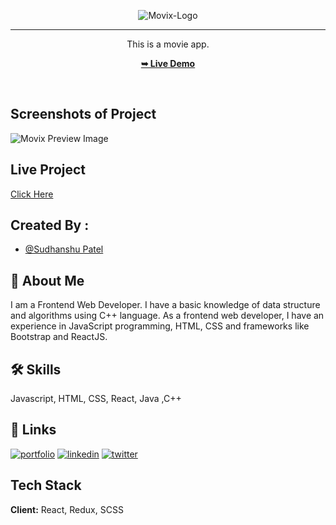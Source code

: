 


<div align="center">
  

  ![Movix-Logo](https://github.com/sudhanshu287/movix/blob/main/src/assets/movix-logo.svg)
   <hr/>

  This is a movie app.

  <a href="https://movix-one.vercel.app/"><strong>➥ Live Demo</strong></a>

</div>
<br/>







## Screenshots of Project

![Movix Preview Image](https://github.com/sudhanshu287/movix/blob/main/src/assets/movix-preview.png)


## Live Project

[Click Here](https://movix-one.vercel.app/)


## Created By :

- [@Sudhanshu Patel](https://github.com/sudhanshu287)


## 🚀 About Me
I am a Frontend Web Developer.
I have a basic knowledge of data structure and algorithms using C++ language. As a frontend web developer, I have an experience in JavaScript programming, HTML, CSS and frameworks like Bootstrap and ReactJS.


## 🛠 Skills
Javascript, HTML, CSS, React, Java ,C++


## 🔗 Links
[![portfolio](https://img.shields.io/badge/my_portfolio-000?style=for-the-badge&logo=ko-fi&logoColor=white)](https://sudhanshu-portfolio-sdn.netlify.app/)
[![linkedin](https://img.shields.io/badge/linkedin-0A66C2?style=for-the-badge&logo=linkedin&logoColor=white)](https://www.linkedin.com/in/sudhanshu123)
[![twitter](https://img.shields.io/badge/twitter-1DA1F2?style=for-the-badge&logo=twitter&logoColor=white)](https://twitter.com/)


## Tech Stack

**Client:** React, Redux, SCSS


